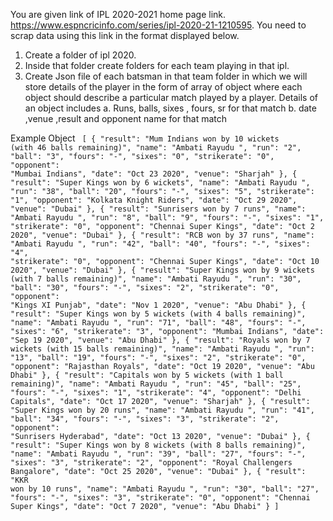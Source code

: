 You are given link of IPL 2020-2021 home page link.
https://www.espncricinfo.com/series/ipl-2020-21-1210595.
You need to scrap data using this link in the format displayed below.

1. Create a folder of ipl 2020.
2. Inside that folder create folders for each team playing in that ipl.
3. Create Json file of each batsman in that team folder 
in which we will store details of the player in the form of array of object where each object should describe a particular match played by a player. 
Details of an object includes
	a. Runs, balls, sixes , fours, sr for that match
	b. date ,venue ,result and opponent name for that match


Example Object 
<code>
[
    {
        "result": "Mum Indians won by 10 wickets (with 46 balls remaining)",
        "name": "Ambati Rayudu ",
        "run": "2",
        "ball": "3",
        "fours": "-",
        "sixes": "0",
        "strikerate": "0",
        "opponent": "Mumbai Indians",
        "date": "Oct 23 2020",
        "venue": "Sharjah"
    },
    {
        "result": "Super Kings won by 6 wickets",
        "name": "Ambati Rayudu ",
        "run": "38",
        "ball": "20",
        "fours": "-",
        "sixes": "5",
        "strikerate": "1",
        "opponent": "Kolkata Knight Riders",
        "date": "Oct 29 2020",
        "venue": "Dubai"
    },
    {
        "result": "Sunrisers won by 7 runs",
        "name": "Ambati Rayudu ",
        "run": "8",
        "ball": "9",
        "fours": "-",
        "sixes": "1",
        "strikerate": "0",
        "opponent": "Chennai Super Kings",
        "date": "Oct 2 2020",
        "venue": "Dubai"
    },
    {
        "result": "RCB won by 37 runs",
        "name": "Ambati Rayudu ",
        "run": "42",
        "ball": "40",
        "fours": "-",
        "sixes": "4",
        "strikerate": "0",
        "opponent": "Chennai Super Kings",
        "date": "Oct 10 2020",
        "venue": "Dubai"
    },
    {
        "result": "Super Kings won by 9 wickets (with 7 balls remaining)",
        "name": "Ambati Rayudu ",
        "run": "30",
        "ball": "30",
        "fours": "-",
        "sixes": "2",
        "strikerate": "0",
        "opponent": "Kings XI Punjab",
        "date": "Nov 1 2020",
        "venue": "Abu Dhabi"
    },
    {
        "result": "Super Kings won by 5 wickets (with 4 balls remaining)",
        "name": "Ambati Rayudu ",
        "run": "71",
        "ball": "48",
        "fours": "-",
        "sixes": "6",
        "strikerate": "3",
        "opponent": "Mumbai Indians",
        "date": "Sep 19 2020",
        "venue": "Abu Dhabi"
    },
    {
        "result": "Royals won by 7 wickets (with 15 balls remaining)",
        "name": "Ambati Rayudu ",
        "run": "13",
        "ball": "19",
        "fours": "-",
        "sixes": "2",
        "strikerate": "0",
        "opponent": "Rajasthan Royals",
        "date": "Oct 19 2020",
        "venue": "Abu Dhabi"
    },
    {
        "result": "Capitals won by 5 wickets (with 1 ball remaining)",
        "name": "Ambati Rayudu ",
        "run": "45",
        "ball": "25",
        "fours": "-",
        "sixes": "1",
        "strikerate": "4",
        "opponent": "Delhi Capitals",
        "date": "Oct 17 2020",
        "venue": "Sharjah"
    },
    {
        "result": "Super Kings won by 20 runs",
        "name": "Ambati Rayudu ",
        "run": "41",
        "ball": "34",
        "fours": "-",
        "sixes": "3",
        "strikerate": "2",
        "opponent": "Sunrisers Hyderabad",
        "date": "Oct 13 2020",
        "venue": "Dubai"
    },
    {
        "result": "Super Kings won by 8 wickets (with 8 balls remaining)",
        "name": "Ambati Rayudu ",
        "run": "39",
        "ball": "27",
        "fours": "-",
        "sixes": "3",
        "strikerate": "2",
        "opponent": "Royal Challengers Bangalore",
        "date": "Oct 25 2020",
        "venue": "Dubai"
    },
    {
        "result": "KKR won by 10 runs",
        "name": "Ambati Rayudu ",
        "run": "30",
        "ball": "27",
        "fours": "-",
        "sixes": "3",
        "strikerate": "0",
        "opponent": "Chennai Super Kings",
        "date": "Oct 7 2020",
        "venue": "Abu Dhabi"
    }
]
</code>
